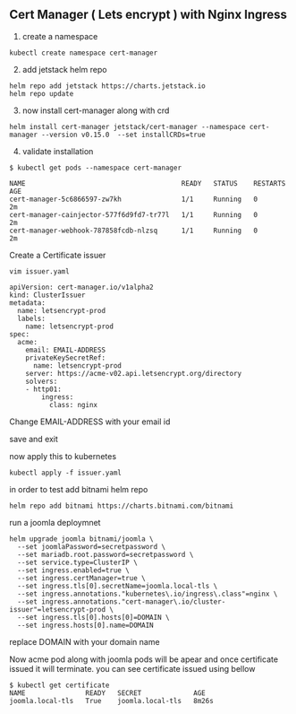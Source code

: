 ## Cert Manager ( Lets encrypt ) with Nginx Ingress

1) create a namespace 

```kubectl create namespace cert-manager```

2) add jetstack helm repo 
```
helm repo add jetstack https://charts.jetstack.io
helm repo update
```
3) now install cert-manager along with crd

```helm install cert-manager jetstack/cert-manager --namespace cert-manager --version v0.15.0  --set installCRDs=true```

4) validate installation 
```
$ kubectl get pods --namespace cert-manager

NAME                                       READY   STATUS    RESTARTS   AGE
cert-manager-5c6866597-zw7kh               1/1     Running   0          2m
cert-manager-cainjector-577f6d9fd7-tr77l   1/1     Running   0          2m
cert-manager-webhook-787858fcdb-nlzsq      1/1     Running   0          2m
```

Create a Certificate issuer 
```
vim issuer.yaml

apiVersion: cert-manager.io/v1alpha2
kind: ClusterIssuer
metadata:
  name: letsencrypt-prod
  labels:
    name: letsencrypt-prod
spec:
  acme:
    email: EMAIL-ADDRESS
    privateKeySecretRef:
      name: letsencrypt-prod
    server: https://acme-v02.api.letsencrypt.org/directory
    solvers:
    - http01:
        ingress:
          class: nginx
```

Change EMAIL-ADDRESS with your email id 

save and exit 

now apply this to kubernetes
```
kubectl apply -f issuer.yaml
```

in order to test add bitnami helm repo 

```
helm repo add bitnami https://charts.bitnami.com/bitnami
```

run a joomla deploymnet 
```
helm upgrade joomla bitnami/joomla \
  --set joomlaPassword=secretpassword \
  --set mariadb.root.password=secretpassword \
  --set service.type=ClusterIP \
  --set ingress.enabled=true \
  --set ingress.certManager=true \
  --set ingress.tls[0].secretName=joomla.local-tls \
  --set ingress.annotations."kubernetes\.io/ingress\.class"=nginx \
  --set ingress.annotations."cert-manager\.io/cluster-issuer"=letsencrypt-prod \
  --set ingress.tls[0].hosts[0]=DOMAIN \
  --set ingress.hosts[0].name=DOMAIN
  ```
  
  replace DOMAIN with your domain name
  
  Now acme pod along with joomla pods will be apear and once certificate issued it will terminate. you can see certificate issued using bellow
  ```
  $ kubectl get certificate
NAME               READY   SECRET             AGE
joomla.local-tls   True    joomla.local-tls   8m26s
```

